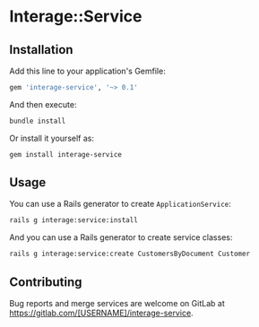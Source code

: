 # Interage::Service

## Installation

Add this line to your application's Gemfile:

```ruby
gem 'interage-service', '~> 0.1'
```

And then execute:

```bash
bundle install
```

Or install it yourself as:

```bash
gem install interage-service
```

## Usage

You can use a Rails generator to create `ApplicationService`:

```bash
rails g interage:service:install
```

And you can use a Rails generator to create service classes:


```bash
rails g interage:service:create CustomersByDocument Customer
```

## Contributing

Bug reports and merge services are welcome on GitLab at https://gitlab.com/[USERNAME]/interage-service.
